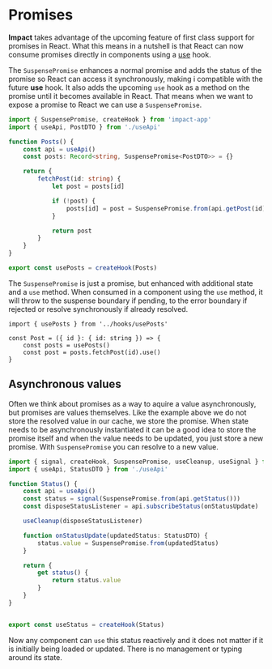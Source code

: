 # Promises

**Impact** takes advantage of the upcoming feature of first class support for promises in React. What this means in a nutshell is that React can now consume promises directly in components using a [use](https://blixtdev.com/all-about-reacts-new-use-hook/) hook.

The `SuspensePromise` enhances a normal promise and adds the status of the promise so React can access it synchronously, making i compatible with the future **use** hook. It also adds the upcoming `use` hook as a method on the promise until it becomes available in React. That means when we want to expose a promise to React we can use a `SuspensePromise`.

```ts
import { SuspensePromise, createHook } from 'impact-app'
import { useApi, PostDTO } from './useApi'

function Posts() {
    const api = useApi()
    const posts: Record<string, SuspensePromise<PostDTO>> = {}

    return {
        fetchPost(id: string) {
            let post = posts[id]

            if (!post) {
                posts[id] = post = SuspensePromise.from(api.getPost(id))
            }

            return post
        }
    }
}

export const usePosts = createHook(Posts)
```

The `SuspensePromise` is just a promise, but enhanced with additional state and a `use` method. When consumed in a component using the `use` method, it will throw to the suspense boundary if pending, to the error boundary if rejected or resolve synchronously if already resolved.

```tsx
import { usePosts } from '../hooks/usePosts'

const Post = ({ id }: { id: string }) => {
    const posts = usePosts()
    const post = posts.fetchPost(id).use()
}
```

## Asynchronous values

Often we think about promises as a way to aquire a value asynchronously, but promises are values themselves. Like the example above we do not store the resolved value in our cache, we store the promise. When state needs to be asynchronously instantiated it can be a good idea to store the promise itself and when the value needs to be updated, you just store a new promise. With `SuspensePromise` you can resolve to a new value.

```ts
import { signal, createHook, SuspensePromise, useCleanup, useSignal } from 'impact-app'
import { useApi, StatusDTO } from './useApi'

function Status() {
    const api = useApi()
    const status = signal(SuspensePromise.from(api.getStatus()))
    const disposeStatusListener = api.subscribeStatus(onStatusUpdate)

    useCleanup(disposeStatusListener)

    function onStatusUpdate(updatedStatus: StatusDTO) {
        status.value = SuspensePromise.from(updatedStatus)
    }

    return {
        get status() {
            return status.value
        }
    }
}


export const useStatus = createHook(Status)
```

Now any component can `use` this status reactively and it does not matter if it is initially being loaded or updated. There is no management or typing around its state.

